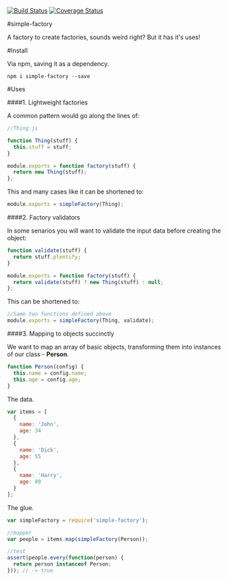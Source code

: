 [![Build Status](https://travis-ci.org/bmullan91/simple-factory.svg?branch=master)](https://travis-ci.org/bmullan91/simple-factory) [![Coverage Status](https://img.shields.io/coveralls/bmullan91/simple-factory.svg)](https://coveralls.io/r/bmullan91/simple-factory?branch=master)

#simple-factory

A factory to create factories, sounds weird right? But it has it's uses!

#Install

Via npm, saving it as a dependency.

    npm i simple-factory --save

#Uses

####1. Lightweight factories

A common pattern would go along the lines of:

```js
//Thing.js

function Thing(stuff) {
  this.stuff = stuff;
}

module.exports = function factory(stuff) {
  return new Thing(stuff);
};
```

This and many cases like it can be shortened to:

```js
module.exports = simpleFactory(Thing);
```

####2. Factory validators

In some senarios you will want to validate the input data before creating the object:

```js
function validate(stuff) {
  return stuff.plentify;
}

module.exports = function factory(stuff) {
  return validate(stuff) ? new Thing(stuff) : null;
};
```

This can be shortened to:

```js
//Same two functions defined above
module.exports = simpleFactory(Thing, validate);
```

####3. Mapping to objects succinctly 

We want to map an array of basic objects, transforming them into instances of our class -  **Person**.

```js
function Person(config) {
  this.name = config.name;
  this.age = config.age;
}
```
The data.
```js 
var items = [
  {
    name: 'John',
    age: 34
  },
  {
    name: 'Dick',
    age: 55
  },
  {
    name: 'Harry',
    age: 89
  }
];
```

The glue.

```js
var simpleFactory = require('simple-factory');

//mapper
var people = items.map(simpleFactory(Person));

//test
assert(people.every(function(person) {
  return person instanceof Person;
})); // -> true
```
